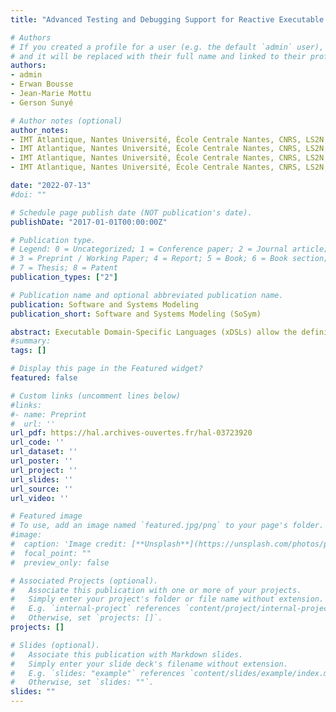 ```yaml
---
title: "Advanced Testing and Debugging Support for Reactive Executable DSLs"

# Authors
# If you created a profile for a user (e.g. the default `admin` user), write the username (folder name) here 
# and it will be replaced with their full name and linked to their profile.
authors:
- admin
- Erwan Bousse
- Jean-Marie Mottu
- Gerson Sunyé

# Author notes (optional)
author_notes:
- IMT Atlantique, Nantes Université, École Centrale Nantes, CNRS, LS2N, UMR 6004, F-44000 Nantes, France
- IMT Atlantique, Nantes Université, École Centrale Nantes, CNRS, LS2N, UMR 6004, F-44000 Nantes, France
- IMT Atlantique, Nantes Université, École Centrale Nantes, CNRS, LS2N, UMR 6004, F-44000 Nantes, France
- IMT Atlantique, Nantes Université, École Centrale Nantes, CNRS, LS2N, UMR 6004, F-44000 Nantes, France

date: "2022-07-13"
#doi: ""

# Schedule page publish date (NOT publication's date).
publishDate: "2017-01-01T00:00:00Z"

# Publication type.
# Legend: 0 = Uncategorized; 1 = Conference paper; 2 = Journal article;
# 3 = Preprint / Working Paper; 4 = Report; 5 = Book; 6 = Book section;
# 7 = Thesis; 8 = Patent
publication_types: ["2"]

# Publication name and optional abbreviated publication name.
publication: Software and Systems Modeling
publication_short: Software and Systems Modeling (SoSym)

abstract: Executable Domain-Specific Languages (xDSLs) allow the definition and the execution of behavioral models. Some behavioral models are reactive, meaning that during their execution, they accept external events and react by exposing events to the external environment. Since complex interaction may occur between the reactive model and the external environment, they should be tested as early as possible to ensure the correctness of their behavior. In this paper, we propose a set of generic testing facilities for reactive xDSLs using the standardized Test Description Language (TDL). Given a reactive xDSL, we generate a TDL library enabling the domain experts to write and run event-driven TDL test cases for conforming reactive models. To further support the domain expert, the approach integrates interactive debugging to help in localizing defects, and mutation analysis to measure the quality of test cases.We evaluate the level of genericity of the approach by successfully writing, executing, and analyzing 247 event-driven TDL test cases for 70 models conforming to two different reactive xDSLs.
#summary: 
tags: []

# Display this page in the Featured widget?
featured: false

# Custom links (uncomment lines below)
#links:
#- name: Preprint
#  url: ''
url_pdf: https://hal.archives-ouvertes.fr/hal-03723920
url_code: ''
url_dataset: ''
url_poster: ''
url_project: ''
url_slides: ''
url_source: ''
url_video: ''

# Featured image
# To use, add an image named `featured.jpg/png` to your page's folder. 
#image:
#  caption: 'Image credit: [**Unsplash**](https://unsplash.com/photos/pLCdAaMFLTE)'
#  focal_point: ""
#  preview_only: false

# Associated Projects (optional).
#   Associate this publication with one or more of your projects.
#   Simply enter your project's folder or file name without extension.
#   E.g. `internal-project` references `content/project/internal-project/index.md`.
#   Otherwise, set `projects: []`.
projects: []

# Slides (optional).
#   Associate this publication with Markdown slides.
#   Simply enter your slide deck's filename without extension.
#   E.g. `slides: "example"` references `content/slides/example/index.md`.
#   Otherwise, set `slides: ""`.
slides: ""
---
```

